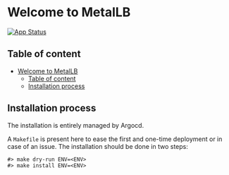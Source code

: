 # Welcome to MetalLB

[![App Status](https://argocd-internal.spirit-dev.net/api/badge?name=metallb-turingpi&revision=true&showAppName=true)](https://argocd-internal.spirit-dev.net/applications/metallb-turingpi)

## Table of content

- [Welcome to MetalLB](#welcome-to-metallb)
  - [Table of content](#table-of-content)
  - [Installation process](#installation-process)

## Installation process

The installation is entirely managed by Argocd.

A `Makefile` is present here to ease the first and one-time deployment or in case of an issue.
The installation should be done in two steps:

```shell
#> make dry-run ENV=<ENV>
#> make install ENV=<ENV>
```

